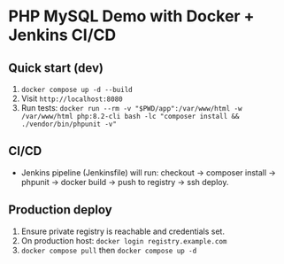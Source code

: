 # PHP MySQL Demo with Docker + Jenkins CI/CD

## Quick start (dev)
1. `docker compose up -d --build`
2. Visit `http://localhost:8080`
3. Run tests: `docker run --rm -v "$PWD/app":/var/www/html -w /var/www/html php:8.2-cli bash -lc "composer install && ./vendor/bin/phpunit -v"`

## CI/CD
- Jenkins pipeline (Jenkinsfile) will run: checkout → composer install → phpunit → docker build → push to registry → ssh deploy.

## Production deploy
1. Ensure private registry is reachable and credentials set.
2. On production host: `docker login registry.example.com`
3. `docker compose pull` then `docker compose up -d`
